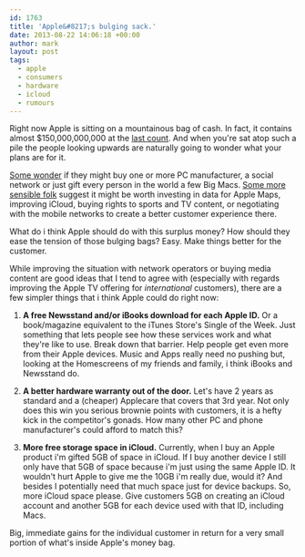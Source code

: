 ```yaml
---
id: 1763
title: 'Apple&#8217;s bulging sack.'
date: 2013-08-22 14:06:18 +00:00
author: mark
layout: post
tags:
  - apple
  - consumers
  - hardware
  - icloud
  - rumours
---
```

Right now Apple is sitting on a mountainous bag of cash. In fact, it contains almost $150,000,000,000 at the [last count](http://www.macrumors.com/2013/07/23/apple-reports-q3-2013-quarterly-results-6-9-billion-profit-on-35-3-billion-in-revenue/). And when you're sat atop such a pile the people looking upwards are naturally going to wonder what your plans are for it.

[Some wonder](http://www.businessinsider.com/apple-cash-pile-2013-7) if they might buy one or more PC manufacturer, a social network or just gift every person in the world a few Big Macs. [Some more sensible folk](http://www.slate.com/blogs/moneybox/2013/05/28/market_share_vs_profit.html) suggest it might be worth investing in data for Apple Maps, improving iCloud, buying rights to sports and TV content, or negotiating with the mobile networks to create a better customer experience there.

What do i think Apple should do with this surplus money? How should they ease the tension of those bulging bags? Easy. Make things better for the customer.

While improving the situation with network operators or buying media content are good ideas that I tend to agree with (especially with regards improving the Apple TV offering for _international_ customers), there are a few simpler things that i think Apple could do right now:

1. **A free Newsstand and/or iBooks download for each Apple ID.** Or a book/magazine equivalent to the iTunes Store's Single of the Week. Just something that lets people see how these services work and what they're like to use. Break down that barrier. Help people get even more from their Apple devices. Music and Apps really need no pushing but, looking at the Homescreens of my friends and family, i think iBooks and Newsstand do.

2. **A better hardware warranty out of the door.** Let's have 2 years as standard and a (cheaper) Applecare that covers that 3rd year. Not only does this win you serious brownie points with customers, it is a hefty kick in the competitor's gonads. How many other PC and phone manufacturer's could afford to match this?

3. **More free storage space in iCloud.** Currently, when I buy an Apple product i'm gifted 5GB of space in iCloud. If I buy another device I still only have that 5GB of space because i'm just using the same Apple ID. It wouldn't hurt Apple to give me the 10GB i'm really due, would it? And besides I potentially need that much space just for device backups. So, more iCloud space please. Give customers 5GB on creating an iCloud account and another 5GB for each device used with that ID, including Macs.

Big, immediate gains for the individual customer in return for a very small portion of what's inside Apple's money bag.
